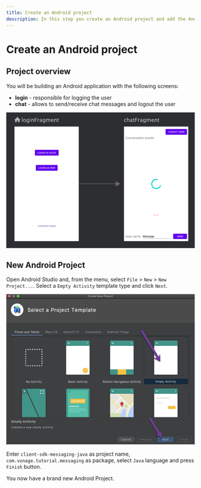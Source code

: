 ```yaml
---
title: Create an Android project
description: In this step you create an Android project and add the Android Client SDK library.
---
```


# Create an Android project

## Project overview

You will be building an Android application with the following screens:

- **login** - responsible for logging the user
- **chat** - allows to send/receive chat messages and logout the user

![](public/screenshots/tutorials/client-sdk/android-in-app-messaging-chat/nav-graph.png)

## New Android Project

Open Android Studio and, from the menu, select `File` > `New` > `New Project...`. Select a `Empty Activity` template type and click `Next`.

![](public/screenshots/tutorials/client-sdk/android-shared/create-project-empty-activity.png)

Enter `client-sdk-messaging-java` as project name, `com.vonage.tutorial.messaging` as package, select `Java` language and press `Finish` button.

You now have a brand new Android Project.
